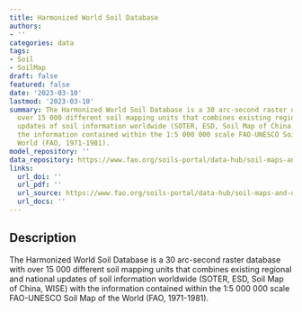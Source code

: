 ```yaml
---
title: Harmonized World Soil Database
authors:
- ''
categories: data
tags:
- Soil
- SoilMap
draft: false
featured: false
date: '2023-03-10'
lastmod: '2023-03-10'
summary: The Harmonized World Soil Database is a 30 arc-second raster database with
  over 15 000 different soil mapping units that combines existing regional and national
  updates of soil information worldwide (SOTER, ESD, Soil Map of China, WISE) with
  the information contained within the 1:5 000 000 scale FAO-UNESCO Soil Map of the
  World (FAO, 1971-1981).
model_repository: ''
data_repository: https://www.fao.org/soils-portal/data-hub/soil-maps-and-databases/harmonized-world-soil-database-v12/en/
links:
  url_doi: ''
  url_pdf: ''
  url_source: https://www.fao.org/soils-portal/data-hub/soil-maps-and-databases/harmonized-world-soil-database-v12/en/
  url_docs: ''
---
```


## Description

The Harmonized World Soil Database is a 30 arc-second raster database with over 15 000 different soil mapping units that combines existing regional and national updates of soil information worldwide (SOTER, ESD, Soil Map of China, WISE) with the information contained within the 1:5 000 000 scale FAO-UNESCO Soil Map of the World (FAO, 1971-1981).

